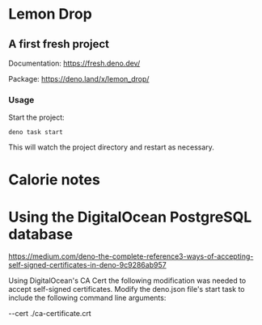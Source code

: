 # Lemon Drop

## A first fresh project

Documentation: https://fresh.deno.dev/

Package: https://deno.land/x/lemon_drop/

### Usage

Start the project:

```
deno task start
```

This will watch the project directory and restart as necessary.

# Calorie notes

# Using the DigitalOcean PostgreSQL database

https://medium.com/deno-the-complete-reference3-ways-of-accepting-self-signed-certificates-in-deno-9c9286ab957

Using DigitalOcean's CA Cert the following modification was needed to accept
self-signed certificates. Modify the deno.json file's start task to include the
following command line arguments:

--cert ./ca-certificate.crt
